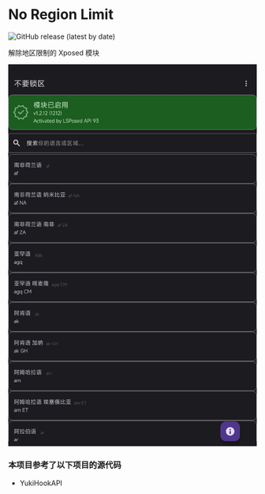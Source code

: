 # No Region Limit
![GitHub release (latest by date)](https://img.shields.io/github/downloads/Xposed-Modules-Repo/cn.cyanc.xposed.noregionlimits/latest/total)

解除地区限制的 Xposed 模块

![Example](screenshot1.jpg)

### 本项目参考了以下项目的源代码

- YukiHookAPI  


